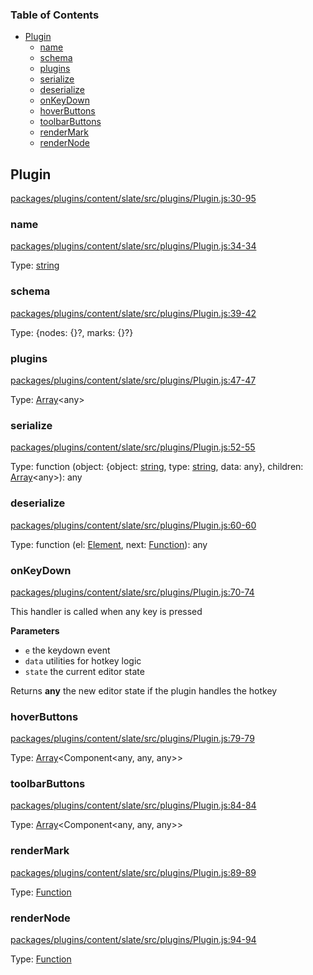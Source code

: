 <!-- Generated by documentation.js. Update this documentation by updating the source code. -->

### Table of Contents

-   [Plugin][1]
    -   [name][2]
    -   [schema][3]
    -   [plugins][4]
    -   [serialize][5]
    -   [deserialize][6]
    -   [onKeyDown][7]
    -   [hoverButtons][8]
    -   [toolbarButtons][9]
    -   [renderMark][10]
    -   [renderNode][11]

## Plugin

[packages/plugins/content/slate/src/plugins/Plugin.js:30-95][12]

### name

[packages/plugins/content/slate/src/plugins/Plugin.js:34-34][13]

Type: [string][14]

### schema

[packages/plugins/content/slate/src/plugins/Plugin.js:39-42][15]

Type: {nodes: {}?, marks: {}?}

### plugins

[packages/plugins/content/slate/src/plugins/Plugin.js:47-47][16]

Type: [Array][17]&lt;any>

### serialize

[packages/plugins/content/slate/src/plugins/Plugin.js:52-55][18]

Type: function (object: {object: [string][14], type: [string][14], data: any}, children: [Array][17]&lt;any>): any

### deserialize

[packages/plugins/content/slate/src/plugins/Plugin.js:60-60][19]

Type: function (el: [Element][20], next: [Function][21]): any

### onKeyDown

[packages/plugins/content/slate/src/plugins/Plugin.js:70-74][22]

This handler is called when any key is pressed

**Parameters**

-   `e`  the keydown event
-   `data`  utilities for hotkey logic
-   `state`  the current editor state

Returns **any** the new editor state if the plugin handles the hotkey

### hoverButtons

[packages/plugins/content/slate/src/plugins/Plugin.js:79-79][23]

Type: [Array][17]&lt;Component&lt;any, any, any>>

### toolbarButtons

[packages/plugins/content/slate/src/plugins/Plugin.js:84-84][24]

Type: [Array][17]&lt;Component&lt;any, any, any>>

### renderMark

[packages/plugins/content/slate/src/plugins/Plugin.js:89-89][25]

Type: [Function][21]

### renderNode

[packages/plugins/content/slate/src/plugins/Plugin.js:94-94][26]

Type: [Function][21]

[1]: #plugin

[2]: #name

[3]: #schema

[4]: #plugins

[5]: #serialize

[6]: #deserialize

[7]: #onkeydown

[8]: #hoverbuttons

[9]: #toolbarbuttons

[10]: #rendermark

[11]: #rendernode

[12]: https://github.com/ory-am/editor/blob/533fbec70f0b5e2daea44c1f583968db3bbbb93a/packages/plugins/content/slate/src/plugins/Plugin.js#L30-L95 "Source code on GitHub"

[13]: https://github.com/ory-am/editor/blob/533fbec70f0b5e2daea44c1f583968db3bbbb93a/packages/plugins/content/slate/src/plugins/Plugin.js#L34-L34 "Source code on GitHub"

[14]: https://developer.mozilla.org/docs/Web/JavaScript/Reference/Global_Objects/String

[15]: https://github.com/ory-am/editor/blob/533fbec70f0b5e2daea44c1f583968db3bbbb93a/packages/plugins/content/slate/src/plugins/Plugin.js#L39-L42 "Source code on GitHub"

[16]: https://github.com/ory-am/editor/blob/533fbec70f0b5e2daea44c1f583968db3bbbb93a/packages/plugins/content/slate/src/plugins/Plugin.js#L47-L47 "Source code on GitHub"

[17]: https://developer.mozilla.org/docs/Web/JavaScript/Reference/Global_Objects/Array

[18]: https://github.com/ory-am/editor/blob/533fbec70f0b5e2daea44c1f583968db3bbbb93a/packages/plugins/content/slate/src/plugins/Plugin.js#L52-L55 "Source code on GitHub"

[19]: https://github.com/ory-am/editor/blob/533fbec70f0b5e2daea44c1f583968db3bbbb93a/packages/plugins/content/slate/src/plugins/Plugin.js#L60-L60 "Source code on GitHub"

[20]: https://developer.mozilla.org/docs/Web/API/Element

[21]: https://developer.mozilla.org/docs/Web/JavaScript/Reference/Statements/function

[22]: https://github.com/ory-am/editor/blob/533fbec70f0b5e2daea44c1f583968db3bbbb93a/packages/plugins/content/slate/src/plugins/Plugin.js#L70-L74 "Source code on GitHub"

[23]: https://github.com/ory-am/editor/blob/533fbec70f0b5e2daea44c1f583968db3bbbb93a/packages/plugins/content/slate/src/plugins/Plugin.js#L79-L79 "Source code on GitHub"

[24]: https://github.com/ory-am/editor/blob/533fbec70f0b5e2daea44c1f583968db3bbbb93a/packages/plugins/content/slate/src/plugins/Plugin.js#L84-L84 "Source code on GitHub"

[25]: https://github.com/ory-am/editor/blob/533fbec70f0b5e2daea44c1f583968db3bbbb93a/packages/plugins/content/slate/src/plugins/Plugin.js#L89-L89 "Source code on GitHub"

[26]: https://github.com/ory-am/editor/blob/533fbec70f0b5e2daea44c1f583968db3bbbb93a/packages/plugins/content/slate/src/plugins/Plugin.js#L94-L94 "Source code on GitHub"
